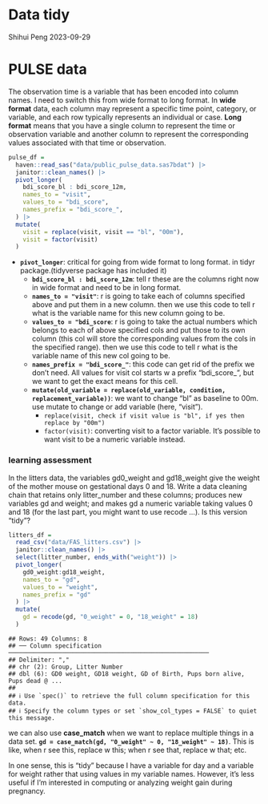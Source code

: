 Data tidy
================
Shihui Peng
2023-09-29

# PULSE data

The observation time is a variable that has been encoded into column
names. I need to switch this from wide format to long format. In **wide
format** data, each column may represent a specific time point,
category, or variable, and each row typically represents an individual
or case. **Long format** means that you have a single column to
represent the time or observation variable and another column to
represent the corresponding values associated with that time or
observation.

``` r
pulse_df =
  haven::read_sas("data/public_pulse_data.sas7bdat") |> 
  janitor::clean_names() |> 
  pivot_longer(
    bdi_score_bl : bdi_score_12m,
    names_to = "visit",
    values_to = "bdi_score",
    names_prefix = "bdi_score_",
  ) |> 
  mutate(
    visit = replace(visit, visit == "bl", "00m"),
    visit = factor(visit)
  )
```

- **`pivot_longer`**: critical for going from wide format to long
  format. in tidyr package.(tidyverse package has included it)
  - **`bdi_score_bl : bdi_score_12m`**: tell r these are the columns
    right now in wide format and need to be in long format.
  - **`names_to = "visit"`**: r is going to take each of columns
    specified above and put them in a new column. then we use this code
    to tell r what is the variable name for this new column going to be.
  - **`values_to = "bdi_score`**: r is going to take the actual numbers
    which belongs to each of above specified cols and put those to its
    own column (this col will store the corresponding values from the
    cols in the specified range). then we use this code to tell r what
    is the variable name of this new col going to be.
  - **`names_prefix = "bdi_score_"`**: this code can get rid of the
    prefix we don’t need. All values for visit col starts w a prefix
    “bdi_score\_”, but we want to get the exact means for this cell.
  - **`mutate(old_variable = replace(old_variable, condition, replacement_variable))`**:
    we want to change “bl” as baseline to 00m. use mutate to change or
    add variable (here, “visit”).
    - `replace(visit, check if visit value is "bl", if yes then replace by "00m")`
    - `factor(visit)`: converting visit to a factor variable. It’s
      possible to want visit to be a numeric variable instead.

### learning assessment

In the litters data, the variables gd0_weight and gd18_weight give the
weight of the mother mouse on gestational days 0 and 18. Write a data
cleaning chain that retains only litter_number and these columns;
produces new variables gd and weight; and makes gd a numeric variable
taking values 0 and 18 (for the last part, you might want to use recode
…). Is this version “tidy”?

``` r
litters_df =
  read_csv("data/FAS_litters.csv") |> 
  janitor::clean_names() |> 
  select(litter_number, ends_with("weight")) |> 
  pivot_longer(
    gd0_weight:gd18_weight, 
    names_to = "gd",
    values_to = "weight",
    names_prefix = "gd"
  ) |> 
  mutate(
    gd = recode(gd, "0_weight" = 0, "18_weight" = 18)
  )
```

    ## Rows: 49 Columns: 8
    ## ── Column specification ────────────────────────────────────────────────────────
    ## Delimiter: ","
    ## chr (2): Group, Litter Number
    ## dbl (6): GD0 weight, GD18 weight, GD of Birth, Pups born alive, Pups dead @ ...
    ## 
    ## ℹ Use `spec()` to retrieve the full column specification for this data.
    ## ℹ Specify the column types or set `show_col_types = FALSE` to quiet this message.

we can also use **case_match** when we want to replace multiple things
in a data set.
**`gd = case_match(gd, "0_weight" ~ 0, "18_weight" ~ 18)`**. This is
like, when r see this, replace w this; when r see that, replace w that;
etc.

In one sense, this is “tidy” because I have a variable for day and a
variable for weight rather that using values in my variable names.
However, it’s less useful if I’m interested in computing or analyzing
weight gain during pregnancy.

